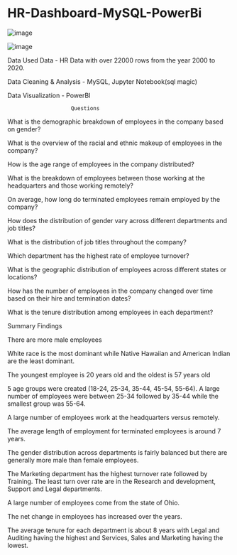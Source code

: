 # HR-Dashboard-MySQL-PowerBi
![image](https://user-images.githubusercontent.com/108272722/233775946-2dec83b4-e74a-4c94-a0b0-e62e30b6a789.png)

![image](https://user-images.githubusercontent.com/108272722/233777247-ad869ad9-3734-4adf-b2d0-58be011c7fc7.png)



Data Used
Data - HR Data with over 22000 rows from the year 2000 to 2020.

Data Cleaning & Analysis - MySQL, Jupyter Notebook(sql magic)

Data Visualization - PowerBI

                        Questions
What is the demographic breakdown of employees in the company based on gender?

What is the overview of the racial and ethnic makeup of employees in the company?

How is the age range of employees in the company distributed?

What is the breakdown of employees between those working at the headquarters and those working remotely?

On average, how long do terminated employees remain employed by the company?

How does the distribution of gender vary across different departments and job titles?

What is the distribution of job titles throughout the company?

Which department has the highest rate of employee turnover?

What is the geographic distribution of employees across different states or locations?

How has the number of employees in the company changed over time based on their hire and termination dates?

What is the tenure distribution among employees in each department?





Summary Findings

There are more male employees

White race is the most dominant while Native Hawaiian and American Indian are the least dominant.

The youngest employee is 20 years old and the oldest is 57 years old

5 age groups were created (18-24, 25-34, 35-44, 45-54, 55-64). A large number of employees were between 25-34 followed by 35-44 while the smallest group was 55-64.

A large number of employees work at the headquarters versus remotely.

The average length of employment for terminated employees is around 7 years.

The gender distribution across departments is fairly balanced but there are generally more male than female employees.

The Marketing department has the highest turnover rate followed by Training. The least turn over rate are in the Research and development, Support and Legal departments.

A large number of employees come from the state of Ohio.

The net change in employees has increased over the years.

The average tenure for each department is about 8 years with Legal and Auditing having the highest and Services, Sales and Marketing having the lowest.
